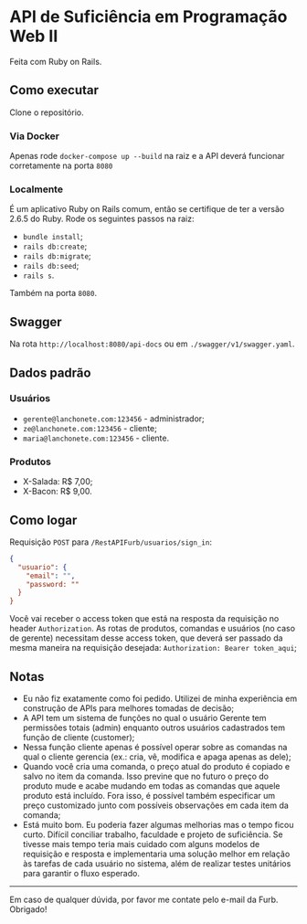 # API de Suficiência em Programação Web II

Feita com Ruby on Rails.

## Como executar

Clone o repositório.

### Via Docker

Apenas rode `docker-compose up --build` na raiz e a API deverá funcionar corretamente na porta `8080`

### Localmente

É um aplicativo Ruby on Rails comum, então se certifique de ter a versão 2.6.5 do Ruby. Rode os seguintes passos na raiz:
- `bundle install`;
- `rails db:create`;
- `rails db:migrate`;
- `rails db:seed`;
- `rails s`.

Também na porta `8080`.

## Swagger

Na rota `http://localhost:8080/api-docs` ou em `./swagger/v1/swagger.yaml`.

## Dados padrão

### Usuários

- `gerente@lanchonete.com:123456` - administrador;
- `ze@lanchonete.com:123456` - cliente;
- `maria@lanchonete.com:123456` - cliente.

### Produtos

- X-Salada: R$ 7,00;
- X-Bacon: R$ 9,00.

## Como logar

Requisição `POST` para `/RestAPIFurb/usuarios/sign_in`:

```json
{
  "usuario": {
    "email": "",
    "password: ""
  }
}
```

Você vai receber o access token que está na resposta da requisição no header `Authorization`. As rotas de produtos, comandas e usuários (no caso de gerente) necessitam desse access token, que deverá ser passado da mesma maneira na requisição desejada: `Authorization: Bearer token_aqui`;

## Notas

- Eu não fiz exatamente como foi pedido. Utilizei de minha experiência em construção de APIs para melhores tomadas de decisão;
- A API tem um sistema de funções no qual o usuário Gerente tem permissões totais (admin) enquanto outros usuários cadastrados tem função de cliente (customer);
- Nessa função cliente apenas é possível operar sobre as comandas na qual o cliente gerencia (ex.: cria, vê, modifica e apaga apenas as dele);
- Quando você cria uma comanda, o preço atual do produto é copiado e salvo no item da comanda. Isso previne que no futuro o preço do produto mude e acabe mudando em todas as comandas que aquele produto está incluído. Fora isso, é possível também especificar um preço customizado junto com possíveis observações em cada item da comanda;
- Está muito bom. Eu poderia fazer algumas melhorias mas o tempo ficou curto. Difícil conciliar trabalho, faculdade e projeto de suficiência. Se tivesse mais tempo teria mais cuidado com alguns modelos de requisição e resposta e implementaria uma solução melhor em relação às tarefas de cada usuário no sistema, além de realizar testes unitários para garantir o fluxo esperado.

---

Em caso de qualquer dúvida, por favor me contate pelo e-mail da Furb. Obrigado!
